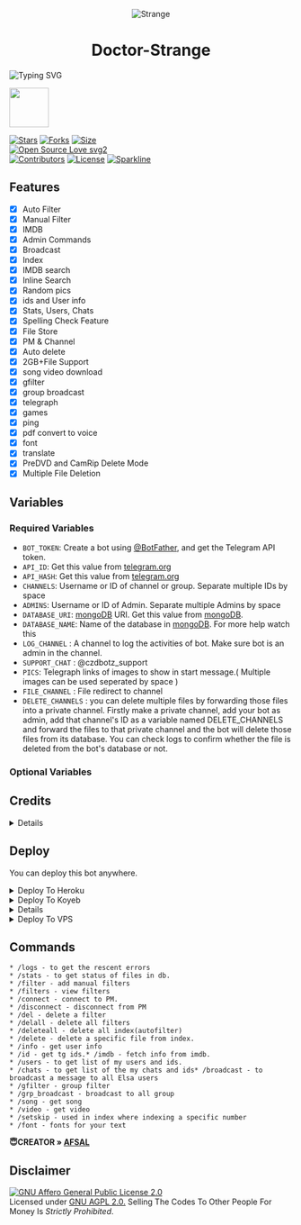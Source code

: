<p align="center">
  <img src="https://telegra.ph/file/4db8e9cb765633a4569f1.jpg" alt="Strange">
</p>
<h1 align="center">
  <b>Doctor-Strange</b>
</h1>

![Typing SVG](https://readme-typing-svg.herokuapp.com/?lines=Welcome+To+Doctor-Strange!;Created+by+𝐂𝐫𝐚𝐳𝐲𝐃𝐞𝐯𝐞𝐥𝐨𝐩𝐞𝐫ᠰ𝐓𝐆!;A+simple+and+powerful+Bot!;Indexes+Files+above+2GB;A+Bot+with+double+button!;Start+message+with+pic!;And+more+features!)
</p>

<a href="https://t.me/czdbotz_support">
  <img src="https://img.shields.io/badge/Join-blue?logo=telegram" width="70">

[![Stars](https://img.shields.io/github/stars/CrazyDeveloperTG/Doctor-Strange?style=flat-square&color=yellow)](https://github.com/CrazyDeveloperTG/Doctor-Strange/stargazers)
[![Forks](https://img.shields.io/github/forks/CrazyDeveloperTG/Doctor-Strange?style=flat-square&color=orange)](https://github.com/CrazyDeveloperTG/Doctor-Strange/fork)
[![Size](https://img.shields.io/github/repo-size/CrazyDeveloperTG/Doctor-Strange?style=flat-square&color=green)](https://github.com/CrazyDeveloperTG/Doctor-Strange)   
[![Open Source Love svg2](https://badges.frapsoft.com/os/v2/open-source.svg?v=103)](https://github.com/CrazyDeveloperTG/Doctor-Strange)   
[![Contributors](https://img.shields.io/github/contributors/CrazyDeveloperTG/Doctor-Strange?style=flat-square&color=green)](https://github.com/CrazyDeveloperTG/Doctor-Strange/graphs/contributors)
[![License](https://img.shields.io/badge/License-AGPL-blue)](https://github.com/CrazyDeveloperTG/Doctor-Strange/blob/main/LICENSE)
[![Sparkline](https://stars.medv.io/CrazyDeveloperTG/Doctor-Strange.svg)](https://stars.medv.io/CrazyDeveloperTG/Doctor-Strange)
## Features

- [x] Auto Filter
- [x] Manual Filter
- [x] IMDB
- [x] Admin Commands
- [x] Broadcast
- [x] Index
- [x] IMDB search
- [x] Inline Search
- [x] Random pics
- [x] ids and User info 
- [x] Stats, Users, Chats
- [x] Spelling Check Feature
- [x] File Store
- [x] PM & Channel 
- [x] Auto delete
- [x] 2GB+File Support
- [x] song video download
- [x] gfilter
- [x] group broadcast
- [x] telegraph
- [x] games
- [x] ping
- [x] pdf convert to voice
- [x] font
- [x] translate
- [x] PreDVD and CamRip Delete Mode
- [x] Multiple File Deletion

## Variables

### Required Variables
* `BOT_TOKEN`: Create a bot using [@BotFather](https://telegram.dog/BotFather), and get the Telegram API token.
* `API_ID`: Get this value from [telegram.org](https://my.telegram.org/apps)
* `API_HASH`: Get this value from [telegram.org](https://my.telegram.org/apps)
* `CHANNELS`: Username or ID of channel or group. Separate multiple IDs by space
* `ADMINS`: Username or ID of Admin. Separate multiple Admins by space
* `DATABASE_URI`: [mongoDB](https://www.mongodb.com) URI. Get this value from [mongoDB](https://www.mongodb.com).
* `DATABASE_NAME`: Name of the database in [mongoDB](https://www.mongodb.com). For more help watch this 
* `LOG_CHANNEL` : A channel to log the activities of bot. Make sure bot is an admin in the channel.
* `SUPPORT_CHAT` : @czdbotz_support
* `PICS`: Telegraph links of images to show in start message.( Multiple images can be used seperated by space )
* `FILE_CHANNEL` : File redirect to channel
* `DELETE_CHANNELS` : you can delete multiple files by forwarding those files into a private channel. Firstly make a private channel, add your bot as admin, add that channel's ID as a variable named DELETE_CHANNELS and forward the files to that private channel and the bot will delete those files from its database. You can check logs to confirm whether the file is deleted from the bot's database or not.
### Optional Variables

## Credits
<details>

 Thanks To [Mahesh](https://github.com/Mahesh0253/Media-Search-bot) MediaSearch

 Thanks To [Subinps](https://github.com/subinps/Media-Search-bot) AutoFilter & Base repo
 
 Thanks To [Joelkb](https://github.com/Joelkb) Collaborator [Add Redirect feature,Error fixed, Add new features]


</details>

## Deploy
You can deploy this bot anywhere.


<details><summary>Deploy To Heroku</summary>
<br>
<p>
<a href="https://heroku.com/deploy?template=https://github.com/CrazyDeveloperTG/Doctor-Strange">
  <img src="https://www.herokucdn.com/deploy/button.svg" alt="Deploy">
</a>
</p></details>

<details><summary>Deploy To Koyeb</summary>
<br>
<p>
<a href="https://app.koyeb.com/deploy?type=git&repository=github.com/CrazyDeveloperTG/Doctor-Strange&env[BOT_TOKEN]&env[API_ID]&env[API_HASH]&env[CHANNELS]&env[ADMINS]&env[PICS]&env[LOG_CHANNEL]&env[AUTH_CHANNEL]&env[CUSTOM_FILE_CAPTION]&env[DATABASE_URI]&env[DATABASE_NAME]&env[COLLECTION_NAME]=Telegram_files&env[FILE_CHANNEL]=-1001832732995&env[SUPPORT_CHAT]&env[IMDB]=True&env[IMDB_TEMPLATE]&env[SINGLE_BUTTON]=True&env[AUTH_GROUPS]&env[P_TTI_SHOW_OFF]=True&run_command=python%20bot.py&branch=main&name=doctor-strainge">
 <img src="https://www.koyeb.com/static/images/deploy/button.svg">
</p>
</details>
<details><summary> Deploy To Okteto </summary>
<br>
<p>
<a href="https://cloud.okteto.com/deploy?repository=https://github.com/CrazyDeveloperTG/Doctor-Strange&branch=main">
  <img src="https://okteto.com/develop-okteto.svg" alt="Develop on Okteto">
</a>
</p>
</details>
<details><summary>Deploy To VPS</summary>
<p>
<pre>
git clone https://github.com/CrazyDeveloperTG/Doctor-Strange
# Install Packages
pip3 install -U -r requirements.txt
Edit info.py with variables as given below then run bot
python3 bot.py
</pre>
</p>
</details>

## Commands

```
* /logs - to get the rescent errors
* /stats - to get status of files in db.
* /filter - add manual filters
* /filters - view filters
* /connect - connect to PM.
* /disconnect - disconnect from PM
* /del - delete a filter
* /delall - delete all filters
* /deleteall - delete all index(autofilter)
* /delete - delete a specific file from index.
* /info - get user info
* /id - get tg ids.* /imdb - fetch info from imdb.
* /users - to get list of my users and ids.
* /chats - to get list of the my chats and ids* /broadcast - to broadcast a message to all Elsa users
* /gfilter - group filter
* /grp_broadcast - broadcast to all group
* /song - get song
* /video - get video
* /setskip - used in index where indexing a specific number
* /font - fonts for your text
```
<b> 😇CREATOR » [AFSAL](https://t.me/AFxSU)</b>

## Disclaimer
[![GNU Affero General Public License 2.0](https://www.gnu.org/graphics/agplv3-155x51.png)](https://www.gnu.org/licenses/agpl-3.0.en.html#header)    
Licensed under [GNU AGPL 2.0.](https://github.com/Devil-Botz/Elsa-V3/blob/main/LICENSE)
Selling The Codes To Other People For Money Is *Strictly Prohibited*.
